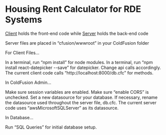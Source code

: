 # Housing Rent Calculator for RDE Systems

[Client](https://github.com/JoshAlm/Housing-Rent-Calculator/tree/master/Client) holds the front-end code while [Server](https://github.com/JoshAlm/Housing-Rent-Calculator/tree/master/Server) holds the back-end code

Server files are placed in “cfusion/wwwroot” in your ColdFusion folder


For Client Files…

In a terminal, run “npm install” for node modules.
In a terminal, run “npm install react-datepicker --save” for datepicker.
Change api calls accordingly. The current client code calls “http://localhost:8000/db.cfc” for methods.
 
 
In ColdFusion Admin…

Make sure session variables are enabled.
Make sure “enable CORS” is unchecked.
Set a new datasource for your database. If necessary, rename the datasource used throughout the server file, db.cfc. The current server code uses “awsMicrosoftSQLServer” as its datasource.
 
 
In Database…

Run “SQL Queries” for initial database setup.
